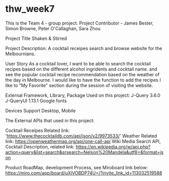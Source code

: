 # thw_week7

This is the Team 4 - group project.
Project Contributor - James Bester, Simon Browne, Peter O'Callaghan, Sara Zhou

Project Title
Shaken & Stirred

Project Description:
A cocktail receipes search and browse website for the Melbournians.

User Story
As a cocktail lover, I want to be able to search the cocktail recipes based on the different alcohol ingridents and cocktail name.
and see the popular cocktail recipe recommendation based on the weather of the day in Melbourne.
I would like to have the function to add the recipes I like to "My Favorite" section during the session of visiting the website.

External Framework, Library, Package Used on this project:
J-Query 3.6.0
J-QueryUI 1.13.1
Google fonts

Devices Support
Desktop, Mobile

The External APIs that used in this project:

Cocktail Receipes Related link: 'https://www.thecocktaildb.com/api/json/v2/9973533/'
Weather Related link:  https://openweathermap.org/api/one-call-api
Wiki Media Search API, Cocktail Description, related link: https://en.wikipedia.org/w/api.php?action=query&list=search&srsearch=Nelson%20Mandela&utf8=&format=json


Product RoadMap, development Process, see Miroboard link below:
https://miro.com/app/board/uXjVOBDP74U=/?invite_link_id=113032519588
